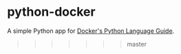 # python-docker

A simple Python app for [Docker's Python Language Guide](https://docs.docker.com/language/python).
>>>>>>> master

